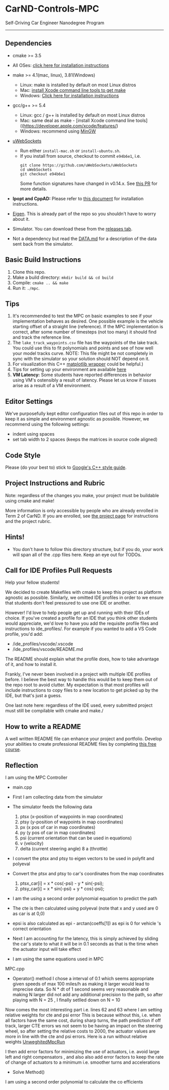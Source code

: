# CarND-Controls-MPC
Self-Driving Car Engineer Nanodegree Program

---

## Dependencies

* cmake >= 3.5
 * All OSes: [click here for installation instructions](https://cmake.org/install/)
* make >= 4.1(mac, linux), 3.81(Windows)
  * Linux: make is installed by default on most Linux distros
  * Mac: [install Xcode command line tools to get make](https://developer.apple.com/xcode/features/)
  * Windows: [Click here for installation instructions](http://gnuwin32.sourceforge.net/packages/make.htm)
* gcc/g++ >= 5.4
  * Linux: gcc / g++ is installed by default on most Linux distros
  * Mac: same deal as make - [install Xcode command line tools]((https://developer.apple.com/xcode/features/)
  * Windows: recommend using [MinGW](http://www.mingw.org/)
* [uWebSockets](https://github.com/uWebSockets/uWebSockets)
  * Run either `install-mac.sh` or `install-ubuntu.sh`.
  * If you install from source, checkout to commit `e94b6e1`, i.e.
    ```
    git clone https://github.com/uWebSockets/uWebSockets
    cd uWebSockets
    git checkout e94b6e1
    ```
    Some function signatures have changed in v0.14.x. See [this PR](https://github.com/udacity/CarND-MPC-Project/pull/3) for more details.

* **Ipopt and CppAD:** Please refer to [this document](https://github.com/udacity/CarND-MPC-Project/blob/master/install_Ipopt_CppAD.md) for installation instructions.
* [Eigen](http://eigen.tuxfamily.org/index.php?title=Main_Page). This is already part of the repo so you shouldn't have to worry about it.
* Simulator. You can download these from the [releases tab](https://github.com/udacity/self-driving-car-sim/releases).
* Not a dependency but read the [DATA.md](./DATA.md) for a description of the data sent back from the simulator.


## Basic Build Instructions

1. Clone this repo.
2. Make a build directory: `mkdir build && cd build`
3. Compile: `cmake .. && make`
4. Run it: `./mpc`.

## Tips

1. It's recommended to test the MPC on basic examples to see if your implementation behaves as desired. One possible example
is the vehicle starting offset of a straight line (reference). If the MPC implementation is correct, after some number of timesteps
(not too many) it should find and track the reference line.
2. The `lake_track_waypoints.csv` file has the waypoints of the lake track. You could use this to fit polynomials and points and see of how well your model tracks curve. NOTE: This file might be not completely in sync with the simulator so your solution should NOT depend on it.
3. For visualization this C++ [matplotlib wrapper](https://github.com/lava/matplotlib-cpp) could be helpful.)
4.  Tips for setting up your environment are available [here](https://classroom.udacity.com/nanodegrees/nd013/parts/40f38239-66b6-46ec-ae68-03afd8a601c8/modules/0949fca6-b379-42af-a919-ee50aa304e6a/lessons/f758c44c-5e40-4e01-93b5-1a82aa4e044f/concepts/23d376c7-0195-4276-bdf0-e02f1f3c665d)
5. **VM Latency:** Some students have reported differences in behavior using VM's ostensibly a result of latency.  Please let us know if issues arise as a result of a VM environment.

## Editor Settings

We've purposefully kept editor configuration files out of this repo in order to
keep it as simple and environment agnostic as possible. However, we recommend
using the following settings:

* indent using spaces
* set tab width to 2 spaces (keeps the matrices in source code aligned)

## Code Style

Please (do your best to) stick to [Google's C++ style guide](https://google.github.io/styleguide/cppguide.html).

## Project Instructions and Rubric

Note: regardless of the changes you make, your project must be buildable using
cmake and make!

More information is only accessible by people who are already enrolled in Term 2
of CarND. If you are enrolled, see [the project page](https://classroom.udacity.com/nanodegrees/nd013/parts/40f38239-66b6-46ec-ae68-03afd8a601c8/modules/f1820894-8322-4bb3-81aa-b26b3c6dcbaf/lessons/b1ff3be0-c904-438e-aad3-2b5379f0e0c3/concepts/1a2255a0-e23c-44cf-8d41-39b8a3c8264a)
for instructions and the project rubric.

## Hints!

* You don't have to follow this directory structure, but if you do, your work
  will span all of the .cpp files here. Keep an eye out for TODOs.

## Call for IDE Profiles Pull Requests

Help your fellow students!

We decided to create Makefiles with cmake to keep this project as platform
agnostic as possible. Similarly, we omitted IDE profiles in order to we ensure
that students don't feel pressured to use one IDE or another.

However! I'd love to help people get up and running with their IDEs of choice.
If you've created a profile for an IDE that you think other students would
appreciate, we'd love to have you add the requisite profile files and
instructions to ide_profiles/. For example if you wanted to add a VS Code
profile, you'd add:

* /ide_profiles/vscode/.vscode
* /ide_profiles/vscode/README.md

The README should explain what the profile does, how to take advantage of it,
and how to install it.

Frankly, I've never been involved in a project with multiple IDE profiles
before. I believe the best way to handle this would be to keep them out of the
repo root to avoid clutter. My expectation is that most profiles will include
instructions to copy files to a new location to get picked up by the IDE, but
that's just a guess.

One last note here: regardless of the IDE used, every submitted project must
still be compilable with cmake and make./

## How to write a README
A well written README file can enhance your project and portfolio.  Develop your abilities to create professional README files by completing [this free course](https://www.udacity.com/course/writing-readmes--ud777).

## Reflection

I am using the MPC Controller

* main.cpp

* First I am collecting data from the simulator
* The simulator feeds the following data
   1. ptsx (x-position of waypoints in map coordinates)
   2. ptsy (y-position of waypoints in map coordinates)
   3. px (x pos of car in map coordinates)
   4. py (y pos of car in map coordinates)
   5. psi (current orientation that can be used in equations)
   6. v (velocity)
   7. delta (current steering angle)
   8 a (throttle)
   
 * I convert the ptsx and ptsy to eigen vectors to be used in polyfit and polyeval
 * Convert the ptsx and ptsy to car's coordinates from the map coordinates
     1. ptsx_car[i] = x * cos(-psi) - y * sin(-psi);
     2. ptsy_car[i] = x * sin(-psi) + y * cos(-psi);
     
 * I am the using a second order polynomial equation to predict the path
 * The cte is then calculated using polyeval (note that x and y used are 0 as car is at 0,0)
 * epsi is also calculated as epi - arctan(coeffs[1]) as epi is 0 for vehicle 's correct orientation
 * Next I am accounting for the latency, this is simply achieved by sliding the car's state to what it will be
 in 0.1 seconds as that is the time when the actuator input will take effect
 * I am using the same equations used in MPC
 
 MPC.cpp
 
 
 * Operator() method
 I chose a interval of 0.1 which seems appropriate given speeds of max 100 miles/h as making it
 larger would lead to imprecise data. So N * dt of 1 second seems very reasonable and making N larger did not
 add any additional precision to the path, so after playing with N = 25 , I finally setlled down on N = 10
 
 
 Now comes the most interesting part i.e. lines 62 and 63 where I am setting relative weights for cte and psi error
 This is because without this, i.e. when all factors have the same cost, during sharp turns, the path prediction if off track, larger CTE errors ws not seem to be having an impact on the steering wheel, so after setting the relative costs to
2000, the actuator values are more in line with the cte and psi errors. Here is a run without relative weights
 [UnweghitedMpcRun](https://www.youtube.com/watch?v=-NTwll8s4rE)
 
 I then add error factors for minimizing the use of actuators, i.e. avoid large left and right compensators , and also
 also add error factors to keep the rate of change of actuators to a minimum i.e. smoother turns and accelerations
 
 * Solve Method()
 
 
 
 I am using a second order polynomial to calculate the co efficients
 
 
 
 
 

